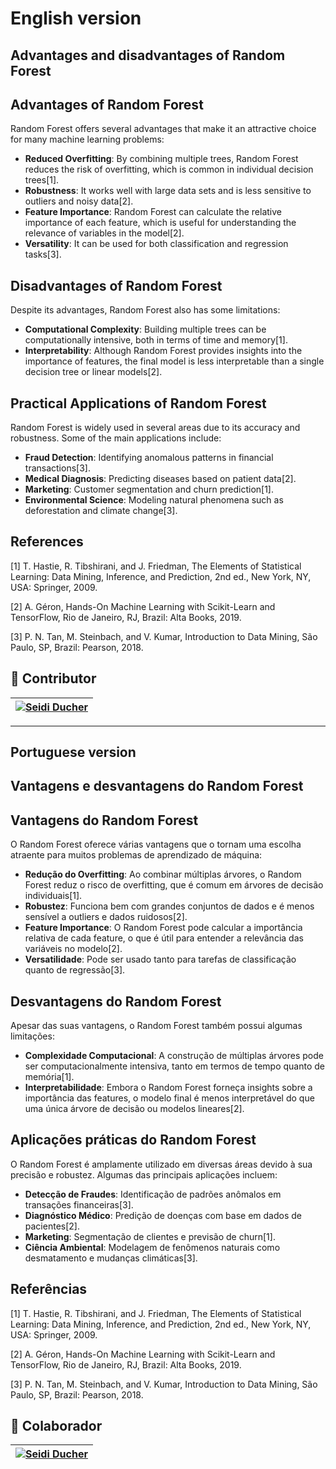 # English version

## Advantages and disadvantages of Random Forest

## Advantages of Random Forest

Random Forest offers several advantages that make it an attractive choice for many machine learning problems:

- **Reduced Overfitting**: By combining multiple trees, Random Forest reduces the risk of overfitting, which is common in individual decision trees[1].
- **Robustness**: It works well with large data sets and is less sensitive to outliers and noisy data[2].
- **Feature Importance**: Random Forest can calculate the relative importance of each feature, which is useful for understanding the relevance of variables in the model[2].
- **Versatility**: It can be used for both classification and regression tasks[3].

## Disadvantages of Random Forest

Despite its advantages, Random Forest also has some limitations:

- **Computational Complexity**: Building multiple trees can be computationally intensive, both in terms of time and memory[1].
- **Interpretability**: Although Random Forest provides insights into the importance of features, the final model is less interpretable than a single decision tree or linear models[2].

## Practical Applications of Random Forest

Random Forest is widely used in several areas due to its accuracy and robustness. Some of the main applications include:

- **Fraud Detection**: Identifying anomalous patterns in financial transactions[3].
- **Medical Diagnosis**: Predicting diseases based on patient data[2].
- **Marketing**: Customer segmentation and churn prediction[1].
- **Environmental Science**: Modeling natural phenomena such as deforestation and climate change[3].

## References

[1] T. Hastie, R. Tibshirani, and J. Friedman, The Elements of Statistical Learning: Data Mining, Inference, and Prediction, 2nd ed., New York, NY, USA: Springer, 2009.

[2] A. Géron, Hands-On Machine Learning with Scikit-Learn and TensorFlow, Rio de Janeiro, RJ, Brazil: Alta Books, 2019.

[3] P. N. Tan, M. Steinbach, and V. Kumar, Introduction to Data Mining, São Paulo, SP, Brazil: Pearson, 2018.

## 👾 Contributor

|  [![Seidi Ducher](https://avatars.githubusercontent.com/u/153019298?v=4)](https://github.com/seidiDucher)  
| :---:

---

## Portuguese version

## Vantagens e desvantagens do Random Forest

## Vantagens do Random Forest

O Random Forest oferece várias vantagens que o tornam uma escolha atraente para muitos problemas de aprendizado de máquina:

- **Redução do Overfitting**: Ao combinar múltiplas árvores, o Random Forest reduz o risco de overfitting, que é comum em árvores de decisão individuais[1].
- **Robustez**: Funciona bem com grandes conjuntos de dados e é menos sensível a outliers e dados ruidosos[2].
- **Feature Importance**: O Random Forest pode calcular a importância relativa de cada feature, o que é útil para entender a relevância das variáveis no modelo[2].
- **Versatilidade**: Pode ser usado tanto para tarefas de classificação quanto de regressão[3].

## Desvantagens do Random Forest

Apesar das suas vantagens, o Random Forest também possui algumas limitações:

- **Complexidade Computacional**: A construção de múltiplas árvores pode ser computacionalmente intensiva, tanto em termos de tempo quanto de memória[1].
- **Interpretabilidade**: Embora o Random Forest forneça insights sobre a importância das features, o modelo final é menos interpretável do que uma única árvore de decisão ou modelos lineares[2].

## Aplicações práticas do Random Forest

O Random Forest é amplamente utilizado em diversas áreas devido à sua precisão e robustez. Algumas das principais aplicações incluem:

- **Detecção de Fraudes**: Identificação de padrões anômalos em transações financeiras[3].
- **Diagnóstico Médico**: Predição de doenças com base em dados de pacientes[2].
- **Marketing**: Segmentação de clientes e previsão de churn[1].
- **Ciência Ambiental**: Modelagem de fenômenos naturais como desmatamento e mudanças climáticas[3].

## Referências

[1] T. Hastie, R. Tibshirani, and J. Friedman, The Elements of Statistical Learning: Data Mining, Inference, and Prediction, 2nd ed., New York, NY, USA: Springer, 2009.

[2] A. Géron, Hands-On Machine Learning with Scikit-Learn and TensorFlow, Rio de Janeiro, RJ, Brazil: Alta Books, 2019.

[3] P. N. Tan, M. Steinbach, and V. Kumar, Introduction to Data Mining, São Paulo, SP, Brazil: Pearson, 2018.

## 👾 Colaborador

|  [![Seidi Ducher](https://avatars.githubusercontent.com/u/153019298?v=4)](https://github.com/seidiDucher)  
| :---:
